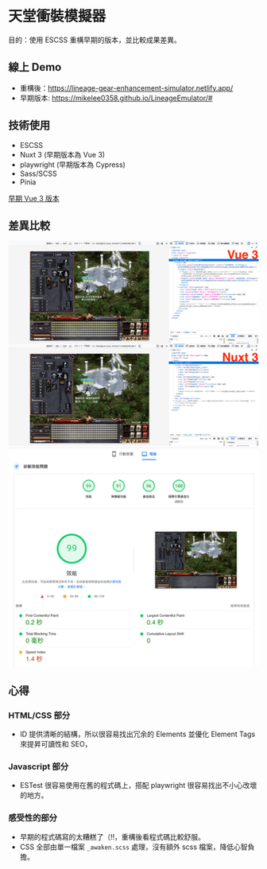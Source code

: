 # 天堂衝裝模擬器

目的：使用 ESCSS 重構早期的版本，並比較成果差異。

## 線上 Demo

- 重構後：https://lineage-gear-enhancement-simulator.netlify.app/
- 早期版本: https://mikelee0358.github.io/LineageEmulator/#

## 技術使用

- ESCSS
- Nuxt 3 (早期版本為 Vue 3)
- playwright (早期版本為 Cypress)
- Sass/SCSS
- Pinia

[早期 Vue 3 版本](https://github.com/MikeLee0358/lineage)

## 差異比較

![compare](/public/doc/compare.png)
![google speed](/public/doc/google-speed.png)

## 心得

### HTML/CSS 部分
- ID 提供清晰的結構，所以很容易找出冗余的 Elements 並優化 Element Tags 來提昇可讀性和 SEO，

### Javascript 部分
- ESTest 很容易使用在舊的程式碼上，搭配 playwright 很容易找出不小心改壞的地方。

### 感受性的部分
- 早期的程式碼寫的太糟糕了（!!，重構後看程式碼比較舒服。
- CSS 全部由單一檔案 `_awaken.scss` 處理，沒有額外 scss 檔案，降低心智負擔。
